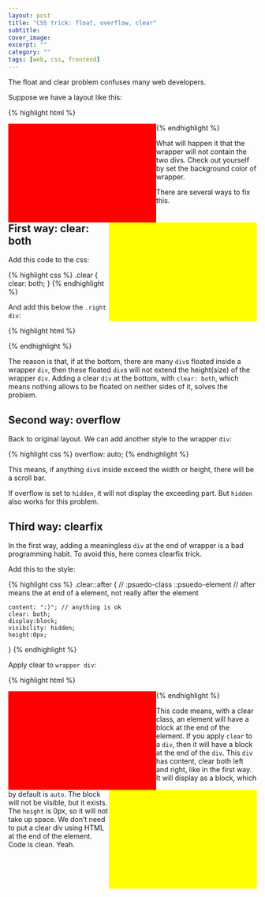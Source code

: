 ```yaml
---
layout: post
title: "CSS trick: float, overflow, clear"
subtitle: 
cover_image: 
excerpt: ""
category: ""
tags: [web, css, frontend]
---
```


The float and clear problem confuses many web developers.

Suppose we have a layout like this:

{% highlight html %}
<style>
body{
    width:700px;
}
 
.left {
    width:300px;
    height: 200px;
    float: left;
    background-color: red;
}
.right {
    width:300px;
    height: 200px;
    float: right;
    background-color: yellow;
}
.wrapper {
    background-color: blue;
}
</style>
<body>
<div class="wrapper">
    <div class="left"></div>
    <div class="right"></div>
</div>
</body>
{% endhighlight %}

What will happen it that the wrapper will not contain the two divs. Check out yourself by set the background color of wrapper.

There are several ways to fix this.

## First way: clear: both

Add this code to the css:

{% highlight css %}
.clear {
    clear: both;
} 
{% endhighlight %}

And add this below the `.right div`:

{% highlight html %}
<div class="clear"></div>
{% endhighlight %}

The reason is that, if at the bottom, there are many `div`s floated inside a wrapper `div`, then these floated `div`s will not extend the height(size) of the wrapper `div`. Adding a clear `div` at the bottom, with `clear: both`, which means nothing allows to be floated on neither sides of it, solves the problem.

## Second way: overflow

Back to original layout. We can add another style to the wrapper `div`:

{% highlight css %}
overflow: auto;
{% endhighlight %}

This means, if anything `div`s inside exceed the width or height, there will be a scroll bar.

If overflow is set to `hidden`, it will not display the exceeding part. But `hidden` also works for this problem.

## Third way: clearfix

In the first way, adding a meaningless `div` at the end of wrapper is a bad programming habit. To avoid this, here comes clearfix trick.

Add this to the style:

{% highlight css %}
.clear::after { // :psuedo-class ::psuedo-element
    // after means the at end of a element, not really after the element
 
    content: ":)"; // anything is ok
    clear: both;
    display:block;
    visibility: hidden;
    height:0px;
}
{% endhighlight %}

Apply clear to `wrapper div`:

{% highlight html %}
<div class="wrapper clear">
    <div class="left"></div>
    <div class="right"></div>
</div>
{% endhighlight %}

This code means, with a clear class, an element will have a block at the end of the element. If you apply `clear` to a `div`, then it will have a block at the end of the `div`. This `div` has content, clear both left and right, like in the first way. It will display as a block, which by default is `auto`. The block will not be visible, but it exists. The `height` is 0px, so it will not take up space. We don’t need to put a clear div using HTML at the end of the element. Code is clean. Yeah.
